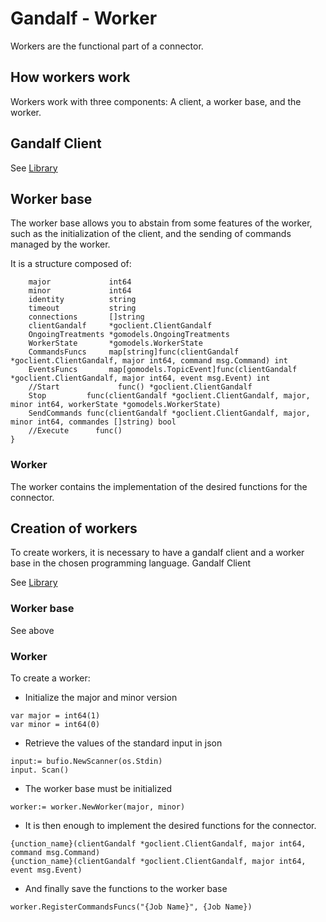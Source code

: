 # Gandalf - Worker

Workers are the functional part of a connector.
## How workers work

Workers work with three components: A client, a worker base, and the worker.
## Gandalf Client

See [Library](./library.md)

## Worker base

The worker base allows you to abstain from some features of the worker, such as the initialization of the client, and the sending of commands managed by the worker.

It is a structure composed of:

``` type Worker struct {
	major             int64
	minor             int64
	identity          string
	timeout           string
	connections       []string
	clientGandalf     *goclient.ClientGandalf
	OngoingTreatments *gomodels.OngoingTreatments
	WorkerState       *gomodels.WorkerState
	CommandsFuncs     map[string]func(clientGandalf *goclient.ClientGandalf, major int64, command msg.Command) int
	EventsFuncs       map[gomodels.TopicEvent]func(clientGandalf *goclient.ClientGandalf, major int64, event msg.Event) int
	//Start             func() *goclient.ClientGandalf
	Stop         func(clientGandalf *goclient.ClientGandalf, major, minor int64, workerState *gomodels.WorkerState)
	SendCommands func(clientGandalf *goclient.ClientGandalf, major, minor int64, commandes []string) bool
	//Execute      func()
}
```

### Worker

The worker contains the implementation of the desired functions for the connector.
## Creation of workers

To create workers, it is necessary to have a gandalf client and a worker base in the chosen programming language.
Gandalf Client

See [Library](./library.md)

### Worker base

See above

### Worker

To create a worker:

+ Initialize the major and minor version
```
var major = int64(1)
var minor = int64(0)
```
+ Retrieve the values of the standard input in json
```
input:= bufio.NewScanner(os.Stdin)
input. Scan()
```
+ The worker base must be initialized
```
worker:= worker.NewWorker(major, minor)
```
+ It is then enough to implement the desired functions for the connector.
```
{unction_name}(clientGandalf *goclient.ClientGandalf, major int64, command msg.Command)
{unction_name}(clientGandalf *goclient.ClientGandalf, major int64, event msg.Event)
```
+ And finally save the functions to the worker base

```
worker.RegisterCommandsFuncs("{Job Name}", {Job Name})
```
